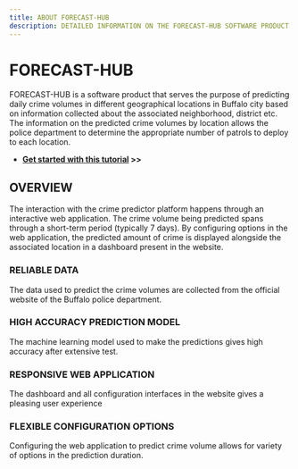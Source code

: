 ```yaml
---
title: ABOUT FORECAST-HUB
description: DETAILED INFORMATION ON THE FORECAST-HUB SOFTWARE PRODUCT
---
```


# FORECAST-HUB #

FORECAST-HUB is a software product that serves the purpose of predicting daily crime volumes in different geographical locations in Buffalo city based on information collected about the associated neighborhood, district etc. The information on the predicted crime volumes by location allows the police department to determine the appropriate number of patrols to deploy to each location.  

- **[Get started with this tutorial](alink) >>**

## OVERVIEW ##
The interaction with the crime predictor platform happens through an interactive web application. The crime volume being predicted spans through a short-term period (typically 7 days). By configuring options in the web application, the predicted amount of crime is displayed alongside the associated location in a dashboard present in the website.

### RELIABLE DATA ###
The data used to predict the crime volumes are collected from the official website of the Buffalo police department.

### HIGH ACCURACY PREDICTION MODEL ###
The machine learning model used to make the predictions gives high accuracy after extensive test.

### RESPONSIVE WEB APPLICATION ###
The dashboard and all configuration interfaces in the website gives a pleasing user experience

### FLEXIBLE CONFIGURATION OPTIONS ###
Configuring the web application to predict crime volume allows for variety of options in the prediction duration.
